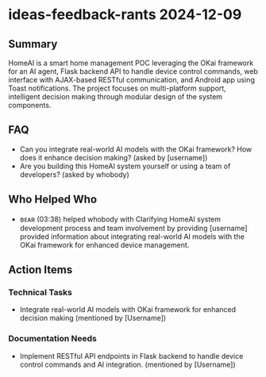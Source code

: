 # ideas-feedback-rants 2024-12-09

## Summary
HomeAI is a smart home management POC leveraging the OKai framework for an AI agent, Flask backend API to handle device control commands, web interface with AJAX-based RESTful communication, and Android app using Toast notifications. The project focuses on multi-platform support, intelligent decision making through modular design of the system components.

## FAQ
- Can you integrate real-world AI models with the OKai framework? How does it enhance decision making? (asked by [username])
- Are you building this HomeAI system yourself or using a team of developers? (asked by whobody)

## Who Helped Who
- ʙᴇᴀʀ (03:38) helped whobody with Clarifying HomeAI system development process and team involvement by providing [username] provided information about integrating real-world AI models with the OKai framework for enhanced device management.

## Action Items

### Technical Tasks
- Integrate real-world AI models with OKai framework for enhanced decision making (mentioned by [Username])

### Documentation Needs
- Implement RESTful API endpoints in Flask backend to handle device control commands and AI integration. (mentioned by [Username])